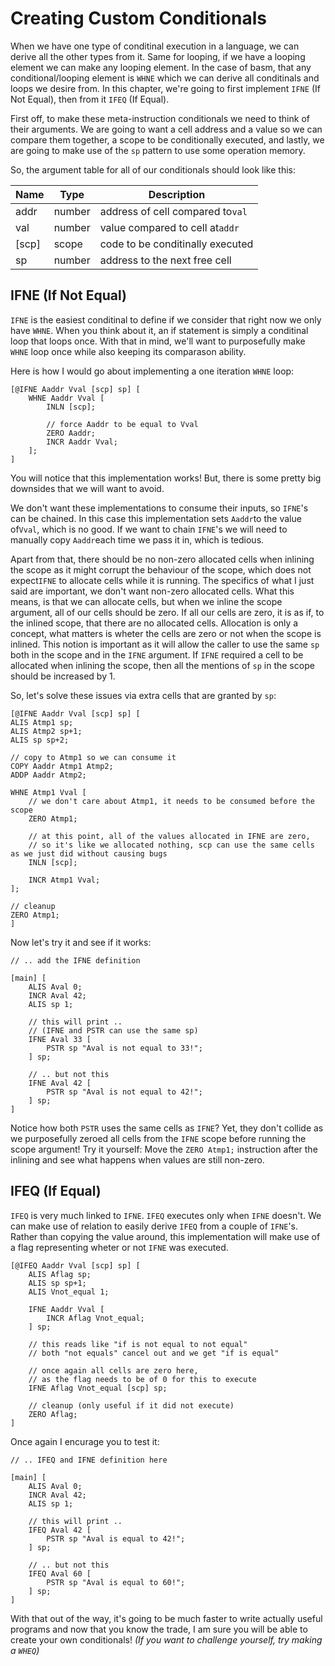 # Creating Custom Conditionals

When we have one type of conditinal execution in a language, we can derive all the other types from it.
Same for looping, if we have a looping element we can make any looping element.
In the case of basm, that any conditional/looping element is `WHNE` which we can derive all conditinals and loops we desire from.
In this chapter, we're going to first implement `IFNE` (If Not Equal), then from it `IFEQ` (If Equal).

First off, to make these meta-instruction conditionals we need to think of their arguments.
We are going to want a cell address and a value so we can compare them together,
a scope to be conditionally executed, and lastly,
we are going to make use of the `sp` pattern to use some operation memory.

So, the argument table for all of our conditionals should look like this:


| Name  | Type    | Description                      |
| ------- | --------- | ---------------------------------- |
| addr  | number | address of cell compared to`val` |
| val   | number | value compared to cell at`addr`  |
| [scp] | scope   | code to be conditinally executed |
| sp    | number | address to the next free cell    |

## IFNE (If Not Equal)

`IFNE` is the easiest conditinal to define if we consider that right now we only have `WHNE`.
When you think about it, an if statement is simply a conditinal loop that loops once.
With that in mind, we'll want to purposefully make `WHNE` loop once while also keeping its comparason ability.

Here is how I would go about implementing a one iteration `WHNE` loop:

```basm
[@IFNE Aaddr Vval [scp] sp] [
    WHNE Aaddr Vval [
        INLN [scp];

        // force Aaddr to be equal to Vval
        ZERO Aaddr;
        INCR Aaddr Vval;
    ];
]
```

You will notice that this implementation works!
But, there is some pretty big downsides that we will want to avoid.

We don't want these implementations to consume their inputs, so `IFNE`'s can be chained.
In this case this implementation sets `Aaddr`to the value of`Vval`, which is no good.
If we want to chain `IFNE`'s we will need to manually copy `Aaddr`each time we pass it in, which is tedious.

Apart from that, there should be no non-zero allocated cells when inlining the scope as it might corrupt the behaviour of the scope,
which does not expect`IFNE` to allocate cells while it is running.
The specifics of what I just said are important, we don't want non-zero allocated cells.
What this means, is that we can allocate cells, but when we inline the scope argument, all of our cells should be zero.
If all our cells are zero, it is as if, to the inlined scope, that there are no allocated cells.
Allocation is only a concept, what matters is wheter the cells are zero or not when the scope is inlined.
This notion is important as it will allow the caller to use the same `sp` both in the scope and in the `IFNE` argument.
If `IFNE` required a cell to be allocated when inlining the scope, then all the mentions of `sp` in the scope should be increased by 1.

So, let's solve these issues via extra cells that are granted by `sp`:

```basm
[@IFNE Aaddr Vval [scp] sp] [
ALIS Atmp1 sp;
ALIS Atmp2 sp+1;
ALIS sp sp+2;

// copy to Atmp1 so we can consume it
COPY Aaddr Atmp1 Atmp2;
ADDP Aaddr Atmp2;

WHNE Atmp1 Vval [
    // we don't care about Atmp1, it needs to be consumed before the scope
    ZERO Atmp1;

    // at this point, all of the values allocated in IFNE are zero,
    // so it's like we allocated nothing, scp can use the same cells as we just did without causing bugs
    INLN [scp];

    INCR Atmp1 Vval;
];

// cleanup
ZERO Atmp1;
]
```

Now let's try it and see if it works:

```basm
// .. add the IFNE definition

[main] [
    ALIS Aval 0;
    INCR Aval 42;
    ALIS sp 1;
  
    // this will print ..
    // (IFNE and PSTR can use the same sp)
    IFNE Aval 33 [
        PSTR sp "Aval is not equal to 33!";
    ] sp;

    // .. but not this
    IFNE Aval 42 [
        PSTR sp "Aval is not equal to 42!";
    ] sp;
]
```

Notice how both `PSTR` uses the same cells as `IFNE`? Yet, they don't collide as we purposefully
zeroed all cells from the `IFNE` scope before running the scope argument!
Try it yourself: Move the `ZERO Atmp1;` instruction after the inlining
and see what happens when values are still non-zero.

## IFEQ (If Equal)

`IFEQ` is very much linked to `IFNE`. `IFEQ` executes only when `IFNE` doesn't.
We can make use of relation to easily derive `IFEQ` from a couple of `IFNE`'s.
Rather than copying the value around,
this implementation will make use of a flag representing wheter or not `IFNE` was executed.

```basm
[@IFEQ Aaddr Vval [scp] sp] [
    ALIS Aflag sp;
    ALIS sp sp+1;
    ALIS Vnot_equal 1;

    IFNE Aaddr Vval [
        INCR Aflag Vnot_equal;
    ] sp;

    // this reads like "if is not equal to not equal"
    // both "not equals" cancel out and we get "if is equal"

    // once again all cells are zero here,
    // as the flag needs to be of 0 for this to execute
    IFNE Aflag Vnot_equal [scp] sp;

    // cleanup (only useful if it did not execute)
    ZERO Aflag;
]
```

Once again I encurage you to test it:

```basm
// .. IFEQ and IFNE definition here

[main] [
    ALIS Aval 0;
    INCR Aval 42;
    ALIS sp 1;
  
    // this will print ..
    IFEQ Aval 42 [
        PSTR sp "Aval is equal to 42!";
    ] sp;

    // .. but not this
    IFEQ Aval 60 [
        PSTR sp "Aval is equal to 60!";
    ] sp;
]
```

With that out of the way, it's going to be much faster to write actually useful programs
and now that you know the trade, I am sure you will be able to create your own conditionals!
*(If you want to challenge yourself, try making a `WHEQ`)*
